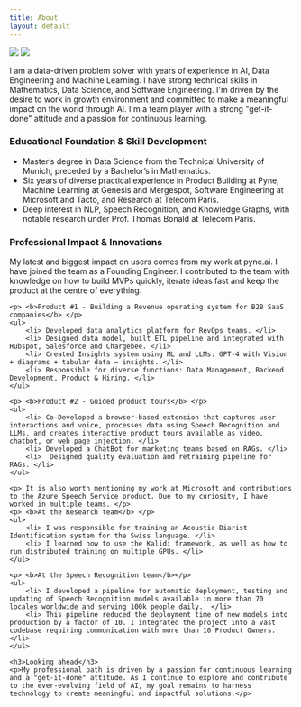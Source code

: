 ```yaml
---
title: About
layout: default
---
```


<div class="row content-row">
<div class="col-12 col-sm-4">
    <img src="{{ site.baseurl }}/images/denys1.jpeg">
    <img src="{{ site.baseurl }}/images/denys2.jpeg">
</div>
<div class="col-12 col-sm-8">
    <p>I am a data-driven problem solver with years of experience in AI, Data Engineering and Machine Learning. I have strong technical skills in Mathematics, Data Science, and Software Engineering. I'm driven by the desire to work in growth environment and committed to make a meaningful impact on the world through AI. I'm a team player with a strong "get-it-done" attitude and a passion for continuous learning.</p>
    <h3>Educational Foundation & Skill Development</h3>
    <ul>
        <li>Master’s degree in Data Science from the Technical University of Munich, preceded by a Bachelor’s in Mathematics.</li>
        <li>Six years of diverse practical experience in Product Building at Pyne, Machine Learning at Genesis and Mergespot, Software Engineering at Microsoft and Tacto, and Research at Telecom Paris.</li>
        <li>Deep interest in NLP, Speech Recognition, and Knowledge Graphs, with notable research under Prof. Thomas Bonald at Telecom Paris.</li>
    </ul>
    <h3>Professional Impact & Innovations</h3>
    <p>My latest and biggest impact on users comes from my work at pyne.ai. I have joined the team as a Founding Engineer. I contributed to the team with knowledge on how to build MVPs quickly, 
    iterate ideas fast and keep the product at the centre of everything.</p>
    
    <p> <b>Product #1 - Building a Revenue operating system for B2B SaaS companies</b> </p>
    <ul>
        <li> Developed data analytics platform for RevOps teams. </li>
        <li> Designed data model, built ETL pipeline and integrated with Hubspot, Salesforce and Chargebee. </li>
        <li> Created Insights system using ML and LLMs: GPT-4 with Vision + diagrams + tabular data = insights. </li>
        <li> Responsible for diverse functions: Data Management, Backend Development, Product & Hiring. </li>
    </ul>

    <p> <b>Product #2 - Guided product tours</b> </p>
    <ul>
        <li> Co-Developed a browser-based extension that captures user interactions and voice, processes data using Speech Recognition and LLMs, and creates interactive product tours available as video, chatbot, or web page injection. </li>
        <li> Developed a ChatBot for marketing teams based on RAGs. </li>
        <li>  Designed quality evaluation and retraining pipeline for RAGs. </li>
    </ul>
    
    <p> It is also worth mentioning my work at Microsoft and contributions to the Azure Speech Service product. Due to my curiosity, I have worked in multiple teams. </p>
    <p> <b>At the Research team</b> </p>
    <ul>
        <li> I was responsible for training an Acoustic Diarist Identification system for the Swiss language. </li>
        <li> I learned how to use the Kalidi framework, as well as how to run distributed training on multiple GPUs. </li>
    </ul>

    <p> <b>At the Speech Recognition team</b></p>
    <ul>
        <li> I developed a pipeline for automatic deployment, testing and updating of Speech Recognition models available in more than 70 locales worldwide and serving 100k people daily.  </li>
        <li> This pipeline reduced the deployment time of new models into production by a factor of 10. I integrated the project into a vast codebase requiring communication with more than 10 Product Owners. </li>
    </ul>

    <h3>Looking ahead</h3>
    <p>My professional path is driven by a passion for continuous learning and a "get-it-done" attitude. As I continue to explore and contribute to the ever-evolving field of AI, my goal remains to harness technology to create meaningful and impactful solutions.</p>
</div>